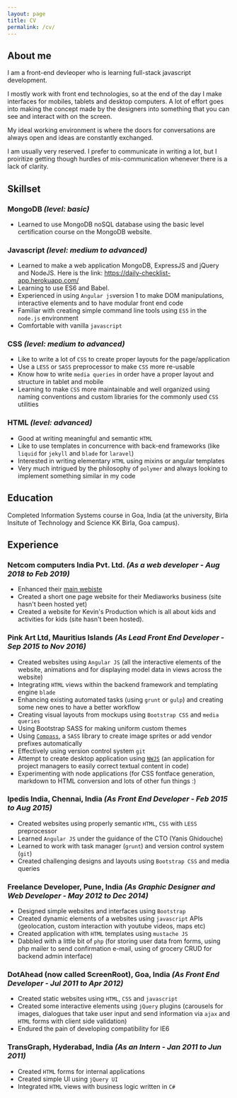 ```yaml
---
layout: page
title: CV
permalink: /cv/
---
```

## About me
I am a front-end devleoper who is learning full-stack javascript development.

I mostly work with front end technologies, so at the end of the day I make interfaces for mobiles, tablets and desktop computers. A lot of effort goes into making the concept made by the designers into something that you can see and interact with on the screen.

My ideal working environment is where the doors for conversations are always open and ideas are constantly exchanged.

I am usually very reserved. I prefer to communicate in writing a lot, but I proiritize getting though hurdles of mis-communication whenever there is a lack of clarity.

## Skillset

### MongoDB *(level: basic)*
- Learned to use MongoDB noSQL database using the basic level certification course on the MongoDB website.

### Javascript *(level: medium to advanced)*
- Learned to make a web application MongoDB, ExpressJS and jQuery and NodeJS. Here is the link: https://daily-checklist-app.herokuapp.com/
- Learning to use ES6 and Babel.
- Experienced in using `Angular js`version 1 to make DOM manipulations, interactive elements and to have modular front end code
- Familiar with creating simple command line tools using `ES5` in the `node.js` environment
- Comfortable with vanilla `javascript`

### CSS *(level: medium to advanced)*

- Like to write a lot of `CSS` to create proper layouts for the page/application
- Use a `LESS` or `SASS` preprocessor to make `CSS` more re-usable
- Know how to write `media queries` in order have a proper layout and structure in tablet and mobile
- Learning to make `CSS` more maintainable and well organized using naming conventions and custom libraries for the commonly used `CSS` utilities

### HTML *(level: advanced)*

- Good at writing meaningful and semantic `HTML`
- Like to use templates in concurrence with back-end frameworks (like `liquid` for `jekyll` and `blade` for `laravel`)
- Interested in writing elementary `HTML` using mixins or angular templates
- Very much intrigued by the philosophy of `polymer` and always looking to implement something similar in my code

## Education

Completed Information Systems course in Goa, India (at the university, Birla Insitute of Technology and Science KK Birla, Goa campus).

## Experience

### Netcom computers India Pvt. Ltd. *(As a web developer - Aug 2018 to Feb 2019)*
- Enhanced their [main webiste](http://netcomcomputers.com)
- Created a short one page website for their Mediaworks business (site hasn't been hosted yet)
- Created a website for Kevin's Production which is all about kids and activities for kids (site hasn't been hosted).

### Pink Art Ltd, Mauritius Islands *(As Lead Front End Developer - Sep 2015 to Nov 2016)*
- Created websites using `Angular JS`  (all the interactive elements of the website, animations and for displaying model data in views across the website)
- Integrating `HTML` views within the backend framework and templating engine `blade`
- Enhancing existing automated tasks (using `grunt` or `gulp`) and creating some new ones to have a better work­flow
- Creating visual layouts from mockups using `Bootstrap CSS`  and `media queries`
- Using Bootstrap SASS for making uniform custom themes
- Using [`Compass`](http://compass-style.org/), a `SASS` library to create image sprites or add vendor prefixes automatically
- Effectively using version control system `git`
- Attempt to create desktop application using [`NWJS`](https://nwjs.io/) (an application for project managers to easily correct textual content in code)
- Experimenting with node applications (for CSS
fontface generation, markdown to HTML conversion and lots of other fun things :)

### Ipedis India, Chennai, India *(As Front End Developer - Feb 2015 to Aug 2015)*
- Created websites using properly semantic `HTML`, `CSS` with `LESS` preprocessor
- Learned `Angular JS` under the guidance of the CTO (Yanis Ghidouche)
- Learned to work with task manager (`grunt`) and version control system (`git`)
- Created challenging designs and layouts using `Bootstrap CSS` and media queries

### Freelance Developer, Pune, India *(As Graphic Designer and Web Developer - May 2012 to Dec 2014)*
- Designed simple websites and interfaces using `Bootstrap`
- Created dynamic elements of a websites using `javascript` APIs (geolocation, custom interaction with youtube videos, maps etc)
- Created application with `HTML` templates using `mustache JS`
- Dabbled with a little bit of `php` (for storing user data from forms, using php mailer to send confirmation e-mail, using of grocery CRUD for backend admin interface)

### DotAhead (now called ScreenRoot), Goa, India *(As Front End Developer - Jul 2011 to Apr 2012)*
- Created static websites using `HTML`, `CSS` and `javascript`
- Created some interactive elements using `jQuery` plugins (carousels for images, dialogues that take user input and send information via `ajax` and `HTML` forms with client side validation)
- Endured the pain of developing compatibility for IE6

### TransGraph, Hyderabad, India *(As an Intern - Jan 2011 to Jun 2011)*
- Created `HTML` forms for internal applications
- Created simple UI using `jQuery UI`
- Integrated `HTML` views with business logic written in `C#`
